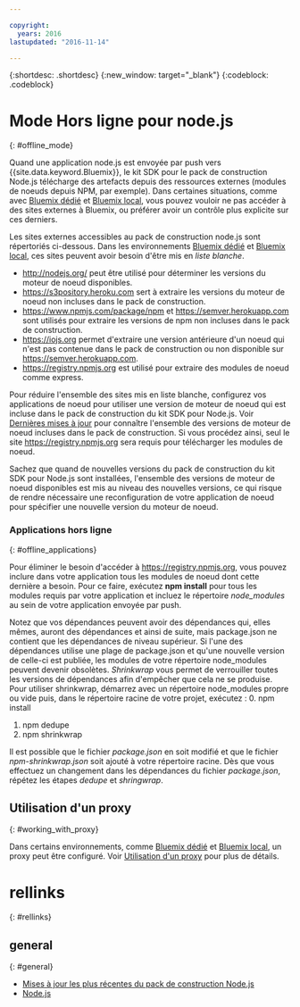 ```yaml
---

copyright:
  years: 2016
lastupdated: "2016-11-14"

---
```


{:shortdesc: .shortdesc}
{:new_window: target="_blank"}
{:codeblock: .codeblock}


# Mode Hors ligne pour node.js
{: #offline_mode}

Quand une application node.js est envoyée par push vers {{site.data.keyword.Bluemix}}, le kit SDK pour le pack de construction Node.js télécharge des artefacts depuis des ressources externes (modules de noeuds depuis NPM, par exemple).  Dans certaines situations, comme avec [Bluemix dédié](/docs/dedicated/index.html#dedicated) et [Bluemix local](/docs/local/index.html#local), vous pouvez vouloir ne pas accéder à des sites externes à Bluemix, ou préférer avoir un contrôle plus explicite sur ces derniers.  

Les sites externes accessibles au pack de construction node.js sont répertoriés ci-dessous.  Dans les environnements [Bluemix dédié](/docs/dedicated/index.html#dedicated) et
[Bluemix local](/docs/local/index.html#local), ces sites peuvent avoir besoin d'être mis en *liste blanche*.

* http://nodejs.org/ peut être utilisé pour déterminer les versions du moteur de noeud disponibles.
* https://s3pository.heroku.com sert à extraire les versions du moteur de noeud non incluses dans le pack de construction.
*  https://www.npmjs.com/package/npm et https://semver.herokuapp.com sont utilisés pour extraire les versions de npm non incluses dans le pack de construction.
* https://iojs.org permet d'extraire une version antérieure d'un noeud qui n'est pas contenue dans le pack de construction ou non disponible sur https://semver.herokuapp.com.
* https://registry.npmjs.org est utilisé pour extraire des modules de noeud comme express.

Pour réduire l'ensemble des sites mis en liste blanche, configurez vos applications de noeud pour utiliser une version de moteur de noeud qui est incluse  dans le pack de construction du kit SDK pour Node.js.  Voir [Dernières mises à jour](./updates.html) pour connaître l'ensemble des versions de moteur de noeud incluses dans le pack de construction.  Si vous procédez ainsi, seul le site https://registry.npmjs.org sera requis pour télécharger les modules de noeud.

Sachez que quand de nouvelles versions du pack de construction du kit SDK pour Node.js sont installées, l'ensemble des versions de moteur de noeud disponibles est mis au niveau des nouvelles versions,  ce qui risque de rendre nécessaire une reconfiguration de votre application de noeud pour spécifier une nouvelle version du moteur de noeud.


### Applications hors ligne
{: #offline_applications}

Pour éliminer le besoin d'accéder à https://registry.npmjs.org, vous pouvez inclure dans votre application tous les modules de noeud dont cette dernière a besoin.  Pour ce faire, exécutez **npm install** pour tous les modules requis par votre application et incluez le répertoire *node_modules* au sein de votre application envoyée par push.

Notez que vos dépendances peuvent avoir des dépendances qui, elles mêmes, auront des dépendances et ainsi de suite, mais package.json ne contient que les dépendances de niveau supérieur. Si l'une des dépendances utilise une plage de package.json et qu'une nouvelle version de celle-ci est publiée, les modules de votre répertoire node_modules peuvent devenir obsolètes. *Shrinkwrap* vous permet de verrouiller toutes les versions de dépendances afin d'empêcher que cela ne se produise.  Pour utiliser shrinkwrap, démarrez avec un répertoire node_modules propre ou vide puis,  dans le répertoire racine de votre projet, exécutez :
0. npm install
1. npm dedupe
2. npm shrinkwrap

Il est possible que le fichier *package.json* en soit modifié et que le fichier *npm-shrinkwrap.json* soit ajouté à votre répertoire racine.
Dès que vous effectuez un changement dans les dépendances du fichier *package.json*, répétez les étapes *dedupe* et *shringwrap*.

## Utilisation d'un proxy
{: #working_with_proxy}

Dans certains environnements, comme [Bluemix dédié](/docs/dedicated/index.html#dedicated) et
[Bluemix local](/docs/local/index.html#local), un proxy peut être configuré. Voir [Utilisation d'un proxy](/docs/manageapps/workingWithProxy.html) pour plus de détails.

# rellinks
{: #rellinks}
## general
{: #general}
* [Mises à jour les plus récentes du pack de construction Node.js](/docs/runtimes/nodejs/updates.html)
* [Node.js](https://nodejs.org)
